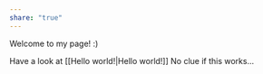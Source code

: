 ```yaml
---
share: "true"
---
```


Welcome to my page! :)

Have a look at [[Hello world!|Hello world!]] No clue if this works...
